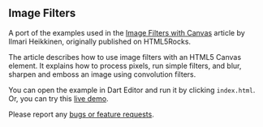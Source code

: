 ## Image Filters

A port of the examples used in the
[Image Filters with Canvas](http://www.html5rocks.com/en/tutorials/canvas/imagefilters/)
article by Ilmari Heikkinen, originally published on HTML5Rocks.


The article describes how to use image filters with an HTML5 Canvas element.
It explains how to process pixels, run simple filters, and blur,
sharpen and emboss an image using convolution filters.

You can open the example in Dart Editor and run it by clicking `index.html`.
Or, you can try this
[live demo](http://www.dartlang.org/samples/imagefilters/).

Please report any [bugs or feature requests](http://dartbug.com/new).
